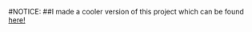 #NOTICE: 
##I made a cooler version of this project which can be found [here!](https://github.com/the872/tpp-app)
